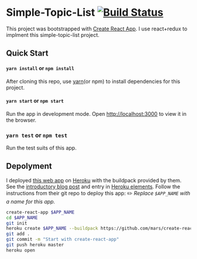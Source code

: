 # Simple-Topic-List [![Build Status](https://circleci.com/gh/phchan9/simple-topic-list.svg?style=shield&circle-token=:circle-token)](https://circleci.com/gh/phchan9/simple-topic-list)

This project was bootstrapped with [Create React App](https://github.com/facebookincubator/create-react-app). I use react+redux to implment this simple-topic-list project.

## Quick Start
#### `yarn install` or `npm install`
After cloning this repo, use [yarn](https://yarnpkg.com/en/)(or npm) to install dependencies for this project.

#### `yarn start` or `npm start`
Run the app in development mode.
Open [http://localhost:3000](http://localhost:3000) to view it in the browser.

### `yarn test` or `npm test`
Run the test suits of this app.

## Depolyment

I deployed [this web app](http://simple-topic-list.herokuapp.com/) on [Heroku](http://heroku.com/) with the buildpack provided by them. See the [introductory blog post](https://blog.heroku.com/deploying-react-with-zero-configuration) and entry in [Heroku elements](https://elements.heroku.com/buildpacks/mars/create-react-app-buildpack).
Follow the instructions from their git repo to deploy this app:
✏️ *Replace `$APP_NAME` with a name for this app.*
``` bash
create-react-app $APP_NAME
cd $APP_NAME
git init
heroku create $APP_NAME --buildpack https://github.com/mars/create-react-app-buildpack.git
git add .
git commit -m "Start with create-react-app"
git push heroku master
heroku open
```

